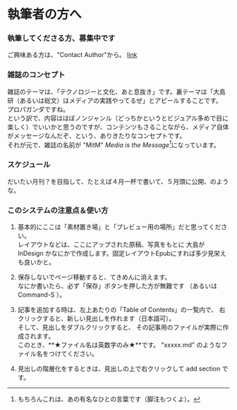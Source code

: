 執筆者の方へ
=======

### 執筆してくださる方、募集中です

ご興味ある方は、"Contact Author"から。
[link](cover.jpg)


### 雑誌のコンセプト

雑誌のテーマは、「テクノロジーと文化、あと息抜き」です。裏テーマは「大島研（あるいは総文）はメディアの実践やってるぜ」とアピールすることです。  プロパガンダですね。  
という訳で、内容はほぼノンジャンル（どっちかというとビジュアル多めで目に楽しく）でいいかと思うのですが、コンテンツもさることながら、メディア自体がメッセージなんだぞ、という、ありきたりなコンセプトです。  
それが元で、雑誌の名前が "MitM" *Media is the Message*[^1]になっています。
   
[^1]: もちろんこれは、あの有名なひとの言葉です（脚注もつくよ）。



### スケジュール

だいたい月刊？を目指して、たとえば４月一杯で書いて、５月頭に公開、のような。



### このシステムの注意点＆使い方

1. 基本的にここは「素材置き場」と「プレビュー用の場所」だと思ってください。  
   レイアウトなどは、ここにアップされた原稿、写真をもとに
   大島が InDesign かなにかで作成します。固定レイアウトEpubにすれば多少見栄えも良いかと。

2. 保存しないでページ移動すると、てきめんに消えます。   
   なにか書いたら、必ず「保存」ボタンを押した方が無難です
  （あるいは Command-S ）。

3. 記事を追加する時は、左上あたりの「Table of Contents」の一覧内で、
   右クリックすると、新しい見出しを作れます（日本語可）。  
   そして、見出しをダブルクリックすると、
   その記事用のファイルが実際に作成されます。  
   このとき、**★ファイル名は英数字のみ★**です。
   "xxxxx.md" のようなファイル名をつけてください。

4.  見出しの階層化をするときは、見出しの上で右クリックして add section です。

